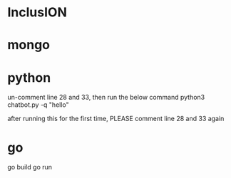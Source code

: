 # InclusION

# mongo

# python

un-comment line 28 and 33, then run the below command
python3 chatbot.py -q "hello"


after running this for the first time, PLEASE comment line 28 and 33 again



# go

go build
go run


